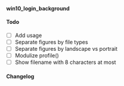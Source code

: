 #### win10\_login\_background

#### Todo

- [ ] Add usage
- [ ] Separate figures by file types
- [ ] Separate figures by landscape vs portrait
- [ ] Modulize profile()
- [ ] Show filename with 8 characters at most

#### Changelog
